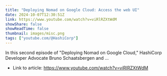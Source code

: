 ```yaml
---
title: "Deploying Nomad on Google Cloud: Access the web UI"
date: 2024-10-07T12:30:51Z
link: https://www.youtube.com/watch?v=viRlRZXtWdM
showShare: false
showReadTime: false
thumbnail: images/misc.png
tags: ["youtube.com/@HashiCorp"]
---
```

In this second episode of "Deploying Nomad on Google Cloud," HashiCorp Developer Advocate Bruno Schaatsbergen and ...

- Link to article: https://www.youtube.com/watch?v=viRlRZXtWdM
